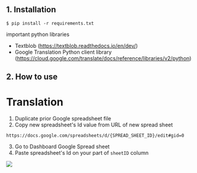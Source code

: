
## 1. Installation

```
$ pip install -r requirements.txt
```

important python libraries

* Textblob (https://textblob.readthedocs.io/en/dev/)
* Google Translation Python client library (https://cloud.google.com/translate/docs/reference/libraries/v2/python)

## 2. How to use

# Translation

1.  Duplicate prior Google spreadsheet file 
2.  Copy new spreadsheet's Id value from URL of new spread sheet

```
https://docs.google.com/spreadsheets/d/{SPREAD_SHEET_ID}/edit#gid=0
```

3.  Go to Dashboard Google Spread sheet
4.  Paste spreadsheet's Id on your part of `sheetID` column

![](https://hackmd.io/_uploads/SJwBB2iun.png)




